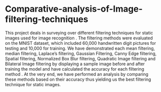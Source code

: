# Comparative-analysis-of-Image-filtering-techniques
This project deals in surveying over different filtering techniques for static images used for image recognition . The filtering methods were evaluated on the MNIST dataset, which included 60,000 handwritten digit pictures for testing and 10,000 for training. We have demonstrated each mean filtering, median filtering, Laplace’s filtering, Gaussian Filtering, Canny Edge filtering, Spatial filtering,  Normalized Box Blur filtering, Quadratic Image filtering and Bilateral Image filtering by displaying a sample image before and after training the model and have calculated the accuracy for each filtering method . At the very end, we have performed an analysis by comparing these methods based on their accuracy thus yielding us the best filtering technique for static images. 
